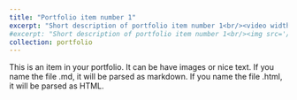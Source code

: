 ```yaml
---
title: "Portfolio item number 1"
excerpt: "Short description of portfolio item number 1<br/><video width='1920' controls><source src='/files/AIM20_0422_VI_fi.mp4' type='video/mp4'></video>"
#excerpt: "Short description of portfolio item number 1<br/><img src='/images/500x300.png'>"
collection: portfolio
---
```


This is an item in your portfolio. It can be have images or nice text. If you name the file .md, it will be parsed as markdown. If you name the file .html, it will be parsed as HTML. 
